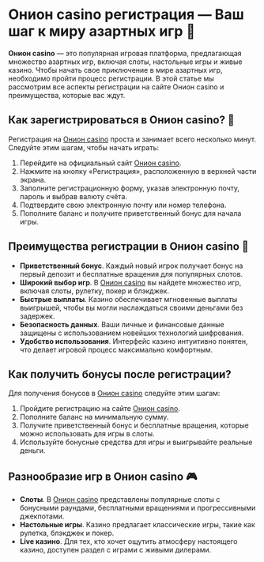 # Онион casino регистрация — Ваш шаг к миру азартных игр 🎰

**Онион casino** — это популярная игровая платформа, предлагающая множество азартных игр, включая слоты, настольные игры и живые казино. Чтобы начать свое приключение в мире азартных игр, необходимо пройти процесс регистрации. В этой статье мы рассмотрим все аспекты регистрации на сайте Онион casino и преимущества, которые вас ждут.

## Как зарегистрироваться в Онион casino? 🎯

Регистрация на [Онион casino](https://brandplay.link/zBGRVpQ9) проста и занимает всего несколько минут. Следуйте этим шагам, чтобы начать играть:

1. Перейдите на официальный сайт [Онион casino](https://brandplay.link/zBGRVpQ9).
2. Нажмите на кнопку «Регистрация», расположенную в верхней части экрана.
3. Заполните регистрационную форму, указав электронную почту, пароль и выбрав валюту счёта.
4. Подтвердите свою электронную почту или номер телефона.
5. Пополните баланс и получите приветственный бонус для начала игры.

## Преимущества регистрации в Онион casino 🎁

- **Приветственный бонус**. Каждый новый игрок получает бонус на первый депозит и бесплатные вращения для популярных слотов.
- **Широкий выбор игр**. В [Онион casino](https://brandplay.link/zBGRVpQ9) вы найдете множество игр, включая слоты, рулетку, покер и блэкджек.
- **Быстрые выплаты**. Казино обеспечивает мгновенные выплаты выигрышей, чтобы вы могли наслаждаться своими деньгами без задержек.
- **Безопасность данных**. Ваши личные и финансовые данные защищены с использованием новейших технологий шифрования.
- **Удобство использования**. Интерфейс казино интуитивно понятен, что делает игровой процесс максимально комфортным.

## Как получить бонусы после регистрации?

Для получения бонусов в [Онион casino](https://brandplay.link/zBGRVpQ9) следуйте этим шагам:

1. Пройдите регистрацию на сайте [Онион casino](https://brandplay.link/zBGRVpQ9).
2. Пополните баланс на минимальную сумму.
3. Получите приветственный бонус и бесплатные вращения, которые можно использовать для игры в слоты.
4. Используйте бонусные средства для игры и выигрывайте реальные деньги.

## Разнообразие игр в Онион casino 🎮

- **Слоты**. В [Онион casino](https://brandplay.link/zBGRVpQ9) представлены популярные слоты с бонусными раундами, бесплатными вращениями и прогрессивными джекпотами.
- **Настольные игры**. Казино предлагает классические игры, такие как рулетка, блэкджек и покер.
- **Live казино**. Для тех, кто хочет ощутить атмосферу настоящего казино, доступен раздел с играми с живыми дилерами.
